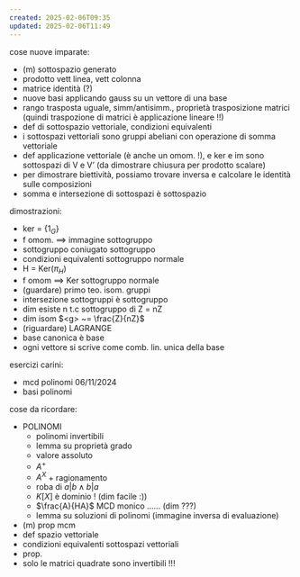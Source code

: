 ```yaml
---
created: 2025-02-06T09:35
updated: 2025-02-06T11:49
---
```

cose nuove imparate:
- (m) sottospazio generato
- prodotto vett linea, vett colonna
- matrice identità (?)
- nuove basi applicando gauss su un vettore di una base
- rango trasposta uguale, simm/antisimm., proprietà trasposizione matrici (quindi traspozione di matrici è applicazione lineare !!)
- def di sottospazio vettoriale, condizioni equivalenti
- i sottospazi vettoriali sono gruppi abeliani con operazione di somma vettoriale
- def applicazione vettoriale (è anche un omom. !), e ker e im sono sottospazi di V e V’ (da dimostrare chiusura per prodotto scalare)
- per dimostrare biettività, possiamo trovare inversa e calcolare le identità sulle composizioni
- somma e intersezione di sottospazi è sottospazio

dimostrazioni:
- ker = ${\{1_G}\}$
- f omom. $\implies$ immagine sottogruppo
- sottogruppo coniugato sottogruppo
- condizioni equivalenti sottogruppo normale
- H = Ker($\pi_{H}$)
- f omom $\implies$ Ker sottogruppo normale
- (guardare) primo teo. isom. gruppi
- intersezione sottogruppi è sottogruppo
- dim esiste n t.c sottogruppo di Z = nZ
- dim isom $<g> ~= \frac{Z}{nZ}$
- (riguardare) LAGRANGE
- base canonica è base
- ogni vettore si scrive come comb. lin. unica della base

esercizi carini:
- mcd polinomi 06/11/2024
- basi polinomi

cose da ricordare: 
- POLINOMI
	- polinomi invertibili
	- lemma su proprietà grado
	- valore assoluto
	- $A^+$
	- $A^X$ + ragionamento
	 - roba di $a|b \land b|a$
	 - $K[X]$ è dominio ! (dim facile :))
	 - $\frac{A}{HA}$
	 MCD monico …… (dim ???)
	 - lemma su soluzioni di polinomi (immagine inversa di evaluazione)
- (m) prop mcm
- def spazio vettoriale
- condizioni equivalenti sottospazi vettoriali
- prop.
- solo le matrici quadrate sono invertibili !!!